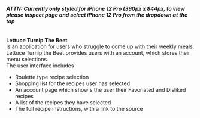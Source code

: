 ***ATTN: Currently only styled for iPhone 12 Pro (390px x 844px, to view please inspect page and select iPhone 12 Pro from the dropdown at the top***
<br/>
<br/>
<br/>
**Lettuce Turnip The Beet**<br/>
Is an application for users who struggle to come up with their weekly meals. <br/>
Lettuce Turnip the Beet provides users with an account, which stores their menu selections<br/>
The user interface includes
<ul>
<li>Roulette type recipe selection</li>
<li>Shopping list for the recipes user has selected</li>
<li>An account page which show's the user their Favoriated and Disliked recipes</li>
<li>A list of the recipes they have selected</li>
<li>The full recipe instructions, with a link to the source</li>
</ul>
<br/>
<br/>

